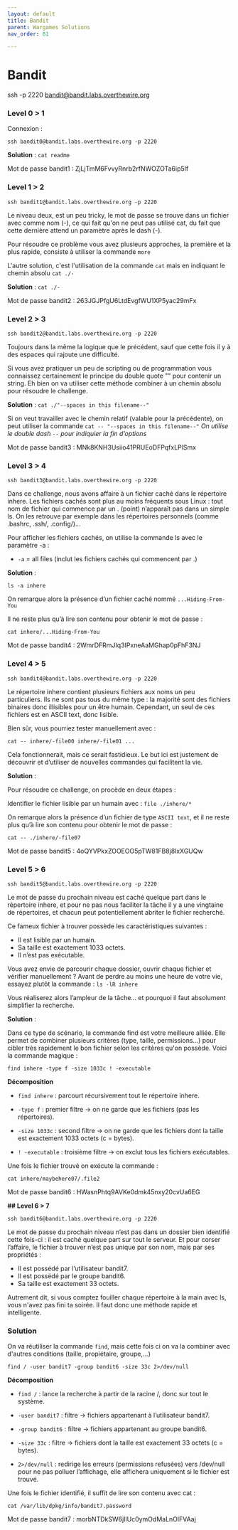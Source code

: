```yaml
---
layout: default
title: Bandit
parent: Wargames Solutions
nav_order: 81

---
```


# Bandit

ssh -p 2220 bandit@bandit.labs.overthewire.org

### Level 0 > 1
Connexion : 

```ssh bandit0@bandit.labs.overthewire.org -p 2220```

**Solution** : ```cat readme```

Mot de passe bandit1 : ZjLjTmM6FvvyRnrb2rfNWOZOTa6ip5If

### Level 1 > 2

```ssh bandit1@bandit.labs.overthewire.org -p 2220```

Le niveau deux, est un peu tricky, le mot de passe se trouve dans un fichier avec comme nom (-), ce qui fait qu'on ne peut pas utilisé cat, du fait que cette dernière attend un paramètre après le dash (-).

Pour résoudre ce problème vous avez plusieurs approches, la première et la plus rapide, consiste à utiliser la commande ```more```

L'autre solution, c'est l'utilisation de la commande ```cat``` mais en indiquant le chemin absolu
```cat ./-```

**Solution** : ```cat ./-```

Mot de passe bandit2 : 263JGJPfgU6LtdEvgfWU1XP5yac29mFx

### Level 2 > 3

```ssh bandit2@bandit.labs.overthewire.org -p 2220```

Toujours dans la même la logique que le précédent, sauf que cette fois il y à des espaces qui rajoute une difficulté.

Si vous avez pratiquer un peu de scripting ou de programmation vous connaissez certainement le principe du double quote "" pour contenir un string. Eh bien on va utiliser cette méthode combiner à un chemin absolu pour résoudre le challenge.

**Solution** : ```cat ./"--spaces in this filename--"```

Si on veut travailler avec le chemin relatif (valable pour la précédente), on peut utiliser la commande ```cat -- "--spaces in this filename--"``` *On utilise le double dash ```--``` pour indiquier la fin d’options*

Mot de passe bandit3 : MNk8KNH3Usiio41PRUEoDFPqfxLPlSmx


### Level 3 > 4

```ssh bandit3@bandit.labs.overthewire.org -p 2220```

Dans ce challenge, nous avons affaire à un fichier caché dans le répertoire inhere.
Les fichiers cachés sont plus au moins fréquents sous Linux : tout nom de fichier qui commence par un . (point) n’apparaît pas dans un simple ls.
On les retrouve par exemple dans les répertoires personnels (comme .bashrc, .ssh/, .config/)...


Pour afficher les fichiers cachés, on utilise la commande ls avec le paramètre -a :

- ```-a``` = all files (inclut les fichiers cachés qui commencent par .)

**Solution** :

```ls -a inhere```

On remarque alors la présence d’un fichier caché nommé  ```...Hiding-From-You```

Il ne reste plus qu’à lire son contenu pour obtenir le mot de passe :

```cat inhere/...Hiding-From-You```

Mot de passe bandit4 : 2WmrDFRmJIq3IPxneAaMGhap0pFhF3NJ

### Level 4 > 5
```ssh bandit4@bandit.labs.overthewire.org -p 2220```

Le répertoire inhere contient plusieurs fichiers aux noms un peu particuliers.
Ils ne sont pas tous du même type : la majorité sont des fichiers binaires donc illisibles pour un être humain.
Cependant, un seul de ces fichiers est en ASCII text, donc lisible.

Bien sûr, vous pourriez tester manuellement avec :

 ```cat -- inhere/-file00 inhere/-file01 ...``` 
 
Cela fonctionnerait, mais ce serait fastidieux. Le but ici est justement de découvrir et d’utiliser de nouvelles commandes qui facilitent la vie.

**Solution** :

Pour résoudre ce challenge, on procède en deux étapes :

Identifier le fichier lisible par un humain avec :
```file ./inhere/*```

On remarque alors la présence d’un fichier de type ```ASCII text```, et il ne reste plus qu’à lire son contenu pour obtenir le mot de passe :

```cat -- ./inhere/-file07```

Mot de passe bandit5 : 4oQYVPkxZOOEOO5pTW81FB8j8lxXGUQw

### Level 5 > 6
```ssh bandit5@bandit.labs.overthewire.org -p 2220```

Le mot de passe du prochain niveau est caché quelque part dans le répertoire inhere, et pour ne pas nous faciliter la tâche il y a une vingtaine de répertoires, et chacun peut potentiellement abriter le fichier recherché.

Ce fameux fichier à trouver possède les caractéristiques suivantes :
- Il est lisible par un humain.
- Sa taille est exactement 1033 octets.
- Il n’est pas exécutable.

Vous avez envie de parcourir chaque dossier, ouvrir chaque fichier et vérifier manuellement ?
Avant de perdre au moins une heure de votre vie, essayez plutôt la commande :
```ls -lR inhere```

Vous réaliserez alors l’ampleur de la tâche... et pourquoi il faut absolument simplifier la recherche.


**Solution** :

Dans ce type de scénario, la commande find est votre meilleure alliée.
Elle permet de combiner plusieurs critères (type, taille, permissions…) pour cibler très rapidement le bon fichier selon les critères qu'on possède.
Voici la commande magique :

```find inhere -type f -size 1033c ! -executable```

**Décomposition**

- ```find inhere``` : parcourt récursivement tout le répertoire inhere.

- ```-type f``` : premier filtre → on ne garde que les fichiers (pas les répertoires).

- ```-size 1033c``` : second filtre → on ne garde que les fichiers dont la taille est exactement 1033 octets (c = bytes).

- ```! -executable``` : troisième filtre → on exclut tous les fichiers exécutables.

Une fois le fichier trouvé on exécute la commande : 

```cat inhere/maybehere07/.file2```

Mot de passe bandit6 : HWasnPhtq9AVKe0dmk45nxy20cvUa6EG

**## Level 6 > 7**

```ssh bandit6@bandit.labs.overthewire.org -p 2220```

Le mot de passe du prochain niveau n’est pas dans un dossier bien identifié cette fois-ci : il est caché quelque part sur tout le serveur.
Et pour corser l’affaire, le fichier à trouver n’est pas unique par son nom, mais par ses propriétés :

- Il est possédé par l’utilisateur bandit7.
- Il est possédé par le groupe bandit6.
- Sa taille est exactement 33 octets.

Autrement dit, si vous comptez fouiller chaque répertoire à la main avec ls, vous n'avez pas fini ta soirée. Il faut donc une méthode rapide et intelligente.

### Solution

On va réutiliser la commande ```find```, mais cette fois ci on va la combiner avec d'autres conditions (taille, propiétaire, groupe,...)

```find / -user bandit7 -group bandit6 -size 33c 2>/dev/null```

**Décomposition**

- ```find /``` : lance la recherche à partir de la racine /, donc sur tout le système.

- ```-user bandit7``` : filtre → fichiers appartenant à l’utilisateur bandit7.

- ```-group bandit6``` : filtre → fichiers appartenant au groupe bandit6.

- ```-size 33c``` : filtre → fichiers dont la taille est exactement 33 octets (c = bytes).

- ```2>/dev/null``` : redirige les erreurs (permissions refusées) vers /dev/null pour ne pas polluer l’affichage, elle affichera uniquement si le fichier est trouvé.

Une fois le fichier identifié, il suffit de lire son contenu avec cat :

```cat /var/lib/dpkg/info/bandit7.password```

Mot de passe bandit7 : morbNTDkSW6jIlUc0ymOdMaLnOlFVAaj